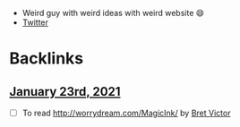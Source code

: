 - Weird guy with weird ideas with weird website 😄
- [Twitter](https://twitter.com/worrydream)

# Backlinks
## [January 23rd, 2021](<January 23rd, 2021.md>)
- [ ] To read http://worrydream.com/MagicInk/ by [Bret Victor](<Bret Victor.md>)


